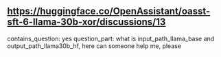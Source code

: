 ## https://huggingface.co/OpenAssistant/oasst-sft-6-llama-30b-xor/discussions/13

contains_question: yes
question_part: what is input_path_llama_base and output_path_llama30b_hf, here can someone help me, please
